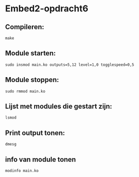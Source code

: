 # Embed2-opdracht6

## Compileren:

    make    

## Module starten:

    sudo insmod main.ko outputs=5,12 level=1,0 togglespeed=0,5

## Module stoppen:

    sudo rmmod main.ko

## Lijst met modules die gestart zijn:

    lsmod

## Print output tonen:
    
    dmesg

## info van module tonen

    modinfo main.ko